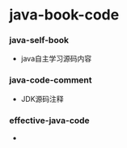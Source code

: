 # java-book-code

### java-self-book
- java自主学习源码内容

### java-code-comment
- JDK源码注释

### effective-java-code
- 